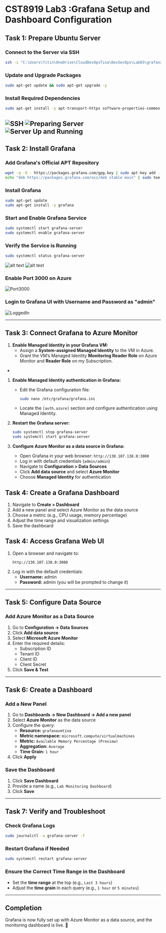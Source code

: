 # CST8919 Lab3 :Grafana Setup and Dashboard Configuration

## Task 1: Prepare Ubuntu Server
### Connect to the Server via SSH
```sh
ssh -i "C:\Users\Yitin\OneDrive\CloudDevOpsTina\DevSecOps\Lab03\grafanavmtina_key.pem" azureuser@130.107.138.0
```

### Update and Upgrade Packages
```sh
sudo apt-get update && sudo apt-get upgrade -y
```

### Install Required Dependencies
```sh
sudo apt-get install -y apt-transport-https software-properties-common wget
```
![SSH](1a.png)
![Preparing Server](1b.png)
![Server Up and Running](1c.png)
---

## Task 2: Install Grafana
### Add Grafana's Official APT Repository
```sh
wget -q -O - https://packages.grafana.com/gpg.key | sudo apt-key add -
echo "deb https://packages.grafana.com/oss/deb stable main" | sudo tee /etc/apt/sources.list.d/grafana.list
```

### Install Grafana
```sh
sudo apt-get update
sudo apt-get install -y grafana
```

### Start and Enable Grafana Service
```sh
sudo systemctl start grafana-server
sudo systemctl enable grafana-server
```

### Verify the Service is Running
```sh
sudo systemctl status grafana-server
```
![alt text](2a.png)
![alt text](2c.png)

### Enable Port 3000 on Azure
![Port3000](<2c2 (enable Port 3000).png>)

### Login to Grafana UI with Username and Password as "admin"
![LoggedIn](2d.png)

---

## Task 3: Connect Grafana to Azure Monitor
1. **Enable Managed Identity in your Grafana VM:**
   - Assign a **System-assigned Managed Identity** to the VM in Azure.
   - Grant the VM’s Managed Identity **Monitoring Reader Role** on Azure Monitor and **Reader Role** on my Subscription.
- 

1. **Enable Managed Identity authentication in Grafana:**
   - Edit the Grafana configuration file:
     ```sh
     sudo nano /etc/grafana/grafana.ini
     ```
   - Locate the `[auth.azure]` section and configure authentication using Managed Identity.

2. **Restart the Grafana server:**
   ```sh
   sudo systemctl stop grafana-server
   sudo systemctl start grafana-server
   ```

3. **Configure Azure Monitor as a data source in Grafana:**
   - Open Grafana in your web browser: `http://130.107.138.0:3000`
   - Log in with default credentials (`admin/admin`)
   - Navigate to **Configuration > Data Sources**
   - Click **Add data source** and select **Azure Monitor**
   - Choose **Managed Identity** for authentication

## Task 4: Create a Grafana Dashboard
1. Navigate to **Create > Dashboard**
2. Add a new panel and select Azure Monitor as the data source
3. Choose a metric (e.g., CPU usage, memory percentage)
4. Adjust the time range and visualization settings
5. Save the dashboard
## Task 4: Access Grafana Web UI
1. Open a browser and navigate to:
   ```
   http://130.107.138.0:3000
   ```
2. Log in with the default credentials:
   - **Username:** admin
   - **Password:** admin (you will be prompted to change it)

---

## Task 5: Configure Data Source
### Add Azure Monitor as a Data Source
1. Go to **Configuration → Data Sources**
2. Click **Add data source**
3. Select **Microsoft Azure Monitor**
4. Enter the required details:
   - Subscription ID
   - Tenant ID
   - Client ID
   - Client Secret
5. Click **Save & Test**

---

## Task 6: Create a Dashboard
### Add a New Panel
1. Go to **Dashboards → New Dashboard → Add a new panel**
2. Select **Azure Monitor** as the data source
3. Configure the query:
   - **Resource:** `grafanavmtina`
   - **Metric namespace:** `microsoft.compute/virtualmachines`
   - **Metric:** `Available Memory Percentage (Preview)`
   - **Aggregation:** `Average`
   - **Time Grain:** `1 hour`
4. Click **Apply**

### Save the Dashboard
1. Click **Save Dashboard**
2. Provide a name (e.g., `Lab Monitoring Dashboard`)
3. Click **Save**

---

## Task 7: Verify and Troubleshoot
### Check Grafana Logs
```sh
sudo journalctl -u grafana-server -f
```

### Restart Grafana if Needed
```sh
sudo systemctl restart grafana-server
```

### Ensure the Correct Time Range in the Dashboard
- Set the **time range** at the top (e.g., `Last 3 hours`)
- Adjust the **time grain** in each query (e.g., `1 hour` or `5 minutes`)

---

## Completion
Grafana is now fully set up with Azure Monitor as a data source, and the monitoring dashboard is live. 🎉
